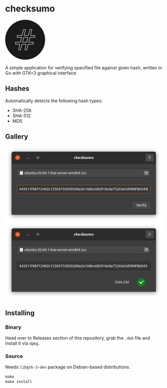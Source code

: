 # checksumo 

<img src="./data/checksumo.svg" width="128" alt="logo">

A simple application for verifying specified file against given hash, written in Go with GTK+3 graphical interface.

## Hashes

Automatically detects the following hash types:
- SHA-256
- SHA-512
- MD5

## Gallery

![](data/screen-1.png)
![](data/screen-2.png)

## Installing

### Binary

Head over to Releases section of this repository, grab the `.deb` file and install it via `dpkg`.

### Source

Needs `libgtk-3-dev` package on Debian-based distributions.

```shell script
make
make install
```
